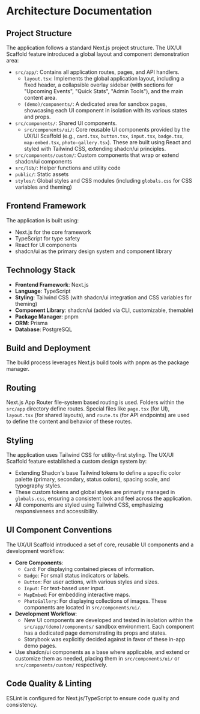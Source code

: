 # Architecture Documentation

## Project Structure

The application follows a standard Next.js project structure. The UX/UI Scaffold feature introduced a global layout and component demonstration area:

- `src/app/`: Contains all application routes, pages, and API handlers.
  - `layout.tsx`: Implements the global application layout, including a fixed header, a collapsible overlay sidebar (with sections for "Upcoming Events", "Quick Stats", "Admin Tools"), and the main content area.
  - `(demo)/components/`: A dedicated area for sandbox pages, showcasing each UI component in isolation with its various states and props.
- `src/components/`: Shared UI components.
  - `src/components/ui/`: Core reusable UI components provided by the UX/UI Scaffold (e.g., `card.tsx`, `button.tsx`, `input.tsx`, `badge.tsx`, `map-embed.tsx`, `photo-gallery.tsx`). These are built using React and styled with Tailwind CSS, extending shadcn/ui principles.
- `src/components/custom/`: Custom components that wrap or extend shadcn/ui components
- `src/lib/`: Helper functions and utility code
- `public/`: Static assets
- `styles/`: Global styles and CSS modules (including `globals.css` for CSS variables and theming)

## Frontend Framework

The application is built using:

- Next.js for the core framework
- TypeScript for type safety
- React for UI components
- shadcn/ui as the primary design system and component library

## Technology Stack

- **Frontend Framework**: Next.js
- **Language**: TypeScript
- **Styling**: Tailwind CSS (with shadcn/ui integration and CSS variables for theming)
- **Component Library**: shadcn/ui (added via CLI, customizable, themable)
- **Package Manager**: pnpm
- **ORM**: Prisma
- **Database**: PostgreSQL

## Build and Deployment

The build process leverages Next.js build tools with pnpm as the package manager.

## Routing

Next.js App Router file-system based routing is used. Folders within the `src/app` directory define routes. Special files like `page.tsx` (for UI), `layout.tsx` (for shared layouts), and `route.ts` (for API endpoints) are used to define the content and behavior of these routes.

## Styling

The application uses Tailwind CSS for utility-first styling. The UX/UI Scaffold feature established a custom design system by:

- Extending Shadcn's base Tailwind tokens to define a specific color palette (primary, secondary, status colors), spacing scale, and typography styles.
- These custom tokens and global styles are primarily managed in `globals.css`, ensuring a consistent look and feel across the application.
- All components are styled using Tailwind CSS, emphasizing responsiveness and accessibility.

## UI Component Conventions

The UX/UI Scaffold introduced a set of core, reusable UI components and a development workflow:

- **Core Components**:
  - `Card`: For displaying contained pieces of information.
  - `Badge`: For small status indicators or labels.
  - `Button`: For user actions, with various styles and sizes.
  - `Input`: For text-based user input.
  - `MapEmbed`: For embedding interactive maps.
  - `PhotoGallery`: For displaying collections of images.
    These components are located in `src/components/ui/`.
- **Development Workflow**:
  - New UI components are developed and tested in isolation within the `src/app/(demo)/components/` sandbox environment. Each component has a dedicated page demonstrating its props and states.
  - Storybook was explicitly decided against in favor of these in-app demo pages.
- Use shadcn/ui components as a base where applicable, and extend or customize them as needed, placing them in `src/components/ui/` or `src/components/custom/` respectively.

## Code Quality & Linting

ESLint is configured for Next.js/TypeScript to ensure code quality and consistency.
